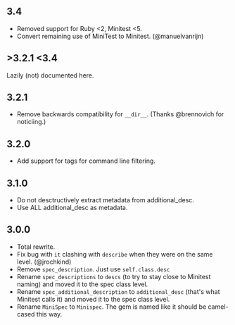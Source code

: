 ## 3.4

* Removed support for Ruby <2, Minitest <5.
* Convert remaining use of MiniTest to Minitest. (@manuelvanrijn)

## >3.2.1 <3.4

Lazily (not) documented here.

## 3.2.1

* Remove backwards compatibility for `__dir__`. (Thanks @brennovich for noticiing.)

## 3.2.0

* Add support for tags for command line filtering.

## 3.1.0

* Do not desctructively extract metadata from additional_desc.
* Use ALL additional_desc as metadata.

## 3.0.0

* Total rewrite.
* Fix bug with `it` clashing with `describe` when they were on the same level. (@jrochkind)
* Remove `spec_description`. Just use `self.class.desc`
* Rename `spec_descriptions` to `descs` (to try to stay close to Minitest naming) and moved it to the spec class level.
* Rename `spec_additional_description` to `additional_desc` (that's what Minitest calls it) and moved it to the spec class level.
* Rename `MiniSpec` to `Minispec`. The gem is named like it should be camel-cased this way.
